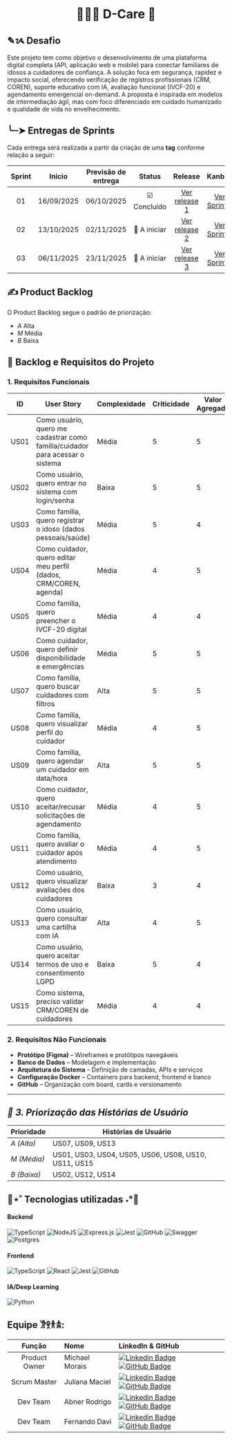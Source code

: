 <h1 align="center" style="border-bottom: none; white-space: nowrap;">
  👨🏻‍⚕ D-Care 💓
</h1>

## ✎ᝰ Desafio
Este projeto tem como objetivo o desenvolvimento de uma plataforma digital completa (API, aplicação web e mobile) para conectar familiares de idosos a cuidadores de confiança. A solução foca em segurança, rapidez e impacto social, oferecendo verificação de registros profissionais (CRM, COREN), suporte educativo com IA, avaliação funcional (IVCF-20) e agendamento emergencial on-demand. A proposta é inspirada em modelos de intermediação ágil, mas com foco diferenciado em cuidado humanizado e qualidade de vida no envelhecimento.


## ╰┈➤ Entregas de Sprints

Cada entrega será realizada a partir da criação de uma **tag** conforme relação a seguir:

| Sprint | Início | Previsão de entrega | Status | Release | Kanban | BurnDown |
|:--:|:--:|:--:|:--:|:--:|:--:|:--:|
| 01 | 16/09/2025 | 06/10/2025 | ​​​​☑️ Concluído | [Ver release 1](https://github.com/DevsDomain/D-care/releases/tag/Sprint1) | [Ver Sprint 1](https://github.com/orgs/DevsDomain/projects/41/views/4) | [Ver BurnDown 1](https://private-user-images.githubusercontent.com/126696706/498062319-be351a9f-1055-462e-aa08-881a9113c934.png?jwt=eyJ0eXAiOiJKV1QiLCJhbGciOiJIUzI1NiJ9.eyJpc3MiOiJnaXRodWIuY29tIiwiYXVkIjoicmF3LmdpdGh1YnVzZXJjb250ZW50LmNvbSIsImtleSI6ImtleTUiLCJleHAiOjE3NTk3OTg2NjcsIm5iZiI6MTc1OTc5ODM2NywicGF0aCI6Ii8xMjY2OTY3MDYvNDk4MDYyMzE5LWJlMzUxYTlmLTEwNTUtNDYyZS1hYTA4LTg4MWE5MTEzYzkzNC5wbmc_WC1BbXotQWxnb3JpdGhtPUFXUzQtSE1BQy1TSEEyNTYmWC1BbXotQ3JlZGVudGlhbD1BS0lBVkNPRFlMU0E1M1BRSzRaQSUyRjIwMjUxMDA3JTJGdXMtZWFzdC0xJTJGczMlMkZhd3M0X3JlcXVlc3QmWC1BbXotRGF0ZT0yMDI1MTAwN1QwMDUyNDdaJlgtQW16LUV4cGlyZXM9MzAwJlgtQW16LVNpZ25hdHVyZT04YjIzNzRkMjMxNDdhYzAwODdhZjRiOTlkMDg5YjY3MzAxY2FlYjhmMTU0OTExNThlY2U1MDM2OTBhNzUyZjA1JlgtQW16LVNpZ25lZEhlYWRlcnM9aG9zdCJ9.eCbZlPmtL8B5R0a4jGL_Y8h7irohyuN-omstv695POc) |
| 02 | 13/10/2025 | 02/11/2025 | 🚧 A iniciar | [Ver release 2](https://github.com/DevsDomain/D-care) | [Ver Sprint 2](https://github.com/DevsDomain/D-care) | [Ver BurnDown 2](https://github.com/DevsDomain/D-care) |
| 03 | 06/11/2025 | 23/11/2025 | 🚧 A iniciar | [Ver release 3](https://github.com/DevsDomain/D-care) | [Ver Sprint 3](https://github.com/DevsDomain/D-care) | [Ver BurnDown 3](https://github.com/DevsDomain/D-care) |

## ✍️ Product Backlog
O Product Backlog segue o padrão de priorização:
- *A* Alta
- *M* Média
- *B* Baixa


## 📌 Backlog e Requisitos do Projeto

### 1. Requisitos Funcionais

| ID   | User Story                                                                 | Complexidade | Criticidade | Valor Agregado | Status |
| ---- | -------------------------------------------------------------------------- | ------------- | ------------ | --------------- | ------ |
| US01 | Como usuário, quero me cadastrar como família/cuidador para acessar o sistema | Média        | 5            | 5               | To Do  |
| US02 | Como usuário, quero entrar no sistema com login/senha                        | Baixa        | 5            | 5               | To Do  |
| US03 | Como família, quero registrar o idoso (dados pessoais/saúde)                | Média        | 5            | 4               | To Do  |
| US04 | Como cuidador, quero editar meu perfil (dados, CRM/COREN, agenda)           | Média        | 4            | 5               | To Do  |
| US05 | Como família, quero preencher o IVCF-20 digital                             | Média        | 4            | 4               | To Do  |
| US06 | Como cuidador, quero definir disponibilidade e emergências                  | Média        | 5            | 5               | To Do  |
| US07 | Como família, quero buscar cuidadores com filtros                           | Alta         | 5            | 5               | To Do  |
| US08 | Como família, quero visualizar perfil do cuidador                           | Média        | 4            | 5               | To Do  |
| US09 | Como família, quero agendar um cuidador em data/hora                        | Alta         | 5            | 5               | To Do  |
| US10 | Como cuidador, quero aceitar/recusar solicitações de agendamento            | Média        | 4            | 5               | To Do  |
| US11 | Como família, quero avaliar o cuidador após atendimento                     | Média        | 4            | 5               | To Do  |
| US12 | Como usuário, quero visualizar avaliações dos cuidadores                    | Baixa        | 3            | 4               | To Do  |
| US13 | Como usuário, quero consultar uma cartilha com IA                           | Alta         | 4            | 5               | To Do  |
| US14 | Como usuário, quero aceitar termos de uso e consentimento LGPD              | Baixa        | 5            | 4               | To Do  |
| US15 | Como sistema, preciso validar CRM/COREN de cuidadores                       | Média        | 4            | 4               | To Do  |


### 2. Requisitos Não Funcionais

- **Protótipo (Figma)** – Wireframes e protótipos navegáveis
- **Banco de Dados** – Modelagem e implementação
- **Arquitetura do Sistema** – Definição de camadas, APIs e serviços
- **Configuração Docker** – Containers para backend, frontend e banco
- **GitHub** – Organização com board, cards e versionamento


---

## *📌 3. Priorização das Histórias de Usuário*

| Prioridade    | Histórias de Usuário                     |
| ------------- | ---------------------------------------- |
| *A (Alta)*  | US07, US09, US13 |
| *M (Média)* | US01, US03, US04, US05, US06, US08, US10, US11, US15 |                         |
| *B (Baixa)* | US02, US12, US14|



## 👾⋆˚ Tecnologias utilizadas ˖°👾

#### Backend
![TypeScript](https://img.shields.io/badge/typescript-%23007ACC.svg?style=for-the-badge&logo=typescript&logoColor=white)
![NodeJS](https://img.shields.io/badge/node.js-6DA55F?style=for-the-badge&logo=node.js&logoColor=white)
![Express.js](https://img.shields.io/badge/express.js-%23404d59.svg?style=for-the-badge&logo=express&logoColor=%2361DAFB)
![Jest](https://img.shields.io/badge/Jest-blue?style=for-the-badge&logo=jest&logoColor=white)
![GitHub](https://img.shields.io/badge/GitHub-100000?style=for-the-badge&logo=github&logoColor=white)
![Swagger](https://img.shields.io/badge/Swagger-%2300B2A0.svg?style=for-the-badge&logo=swagger&logoColor=white)
![Postgres](https://img.shields.io/badge/postgres-%23316192.svg?style=for-the-badge&logo=postgresql&logoColor=white)

#### Frontend
![TypeScript](https://img.shields.io/badge/typescript-%23007ACC.svg?style=for-the-badge&logo=typescript&logoColor=white)
![React](https://img.shields.io/badge/react-%2320232a.svg?style=for-the-badge&logo=react&logoColor=%2361DAFB)
![Jest](https://img.shields.io/badge/Jest-blue?style=for-the-badge&logo=jest&logoColor=white)
![GitHub](https://img.shields.io/badge/GitHub-100000?style=for-the-badge&logo=github&logoColor=white)

#### IA/Deep Learning
![Python](https://img.shields.io/badge/Python-%2337769E.svg?style=for-the-badge&logo=python&logoColor=white)

<span id="equipe">

## Equipe 𐦂𖨆𐀪𖠋:

|    Função       | Nome             | LinkedIn & GitHub |
| :-------------: | :--------------- | :---------------- |
| Product Owner   | Michael Morais   | [![Linkedin Badge](https://img.shields.io/badge/Linkedin-blue?style=flat-square&logo=Linkedin&logoColor=white)](https://www.linkedin.com/in/michael-morais22/) [![GitHub Badge](https://img.shields.io/badge/GitHub-111217?style=flat-square&logo=github&logoColor=white)](https://github.com/itsmorais) |
| Scrum Master    | Juliana Maciel   | [![Linkedin Badge](https://img.shields.io/badge/Linkedin-blue?style=flat-square&logo=Linkedin&logoColor=white)](https://www.linkedin.com/in/juliana-maciel-manso) [![GitHub Badge](https://img.shields.io/badge/GitHub-111217?style=flat-square&logo=github&logoColor=white)](https://github.com/Jummanso) |
| Dev Team        | Abner Rodrigo    | [![Linkedin Badge](https://img.shields.io/badge/Linkedin-blue?style=flat-square&logo=Linkedin&logoColor=white)](https://www.linkedin.com/in/abnercosta97) [![GitHub Badge](https://img.shields.io/badge/GitHub-111217?style=flat-square&logo=github&logoColor=white)](https://github.com/abnercosta97) |
| Dev Team        | Fernando Davi    | [![Linkedin Badge](https://img.shields.io/badge/Linkedin-blue?style=flat-square&logo=Linkedin&logoColor=white)](https://www.linkedin.com/in/fernando-davi-492842276) [![GitHub Badge](https://img.shields.io/badge/GitHub-111217?style=flat-square&logo=github&logoColor=white)](https://github.com/fnddavi) |




